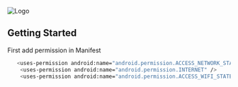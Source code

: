 
![Logo](https://i.ibb.co/VWctWJs/Untitled-design.png)


## Getting Started

First add permission in Manifest
```bash
   <uses-permission android:name="android.permission.ACCESS_NETWORK_STATE" />
    <uses-permission android:name="android.permission.INTERNET" />
    <uses-permission android:name="android.permission.ACCESS_WIFI_STATE" />
```
    




